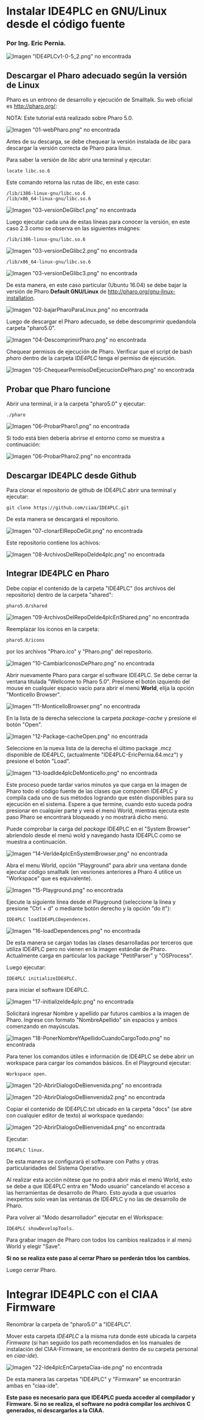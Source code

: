 # Instalar IDE4PLC en GNU/Linux desde el código fuente

### Por Ing. Eric Pernia.

![Imagen "IDE4PLCv1-0-5_2.png" no encontrada](assets/img/IDE4PLCv1-0-4_2.png "IDE4PLC v1.0.5")

## Descargar el Pharo adecuado según la versión de Linux

Pharo es un entrono de desarrollo y ejecución de Smalltalk. Su web oficial es <http://pharo.org/>:

NOTA: Este tutorial está realizado sobre Pharo 5.0.

![Imagen "01-webPharo.png" no encontrada](assets/img/01-webPharo.png "Web Pharo")

Antes de su descarga, se debe chequear la versión instalada de *libc* para descargar la versión correcta de Pharo para linux. 

Para saber la versión de *libc* abrir una terminal y ejecutar:

```
locate libc.so.6
```

Este comando retorna las rutas de *libc*, en este caso:

```
/lib/i386-linux-gnu/libc.so.6
/lib/x86_64-linux-gnu/libc.so.6
```

![Imagen "03-versionDeGlibc1.png" no encontrada](assets/img/03-versionDeGlibc1.png "Descargar Pharo para GNU/Linux")

Luego ejecutar cada una de estas líneas para conocer la versión, en este caso 2.3 como se observa en las siguientes imágnes:

```
/lib/i386-linux-gnu/libc.so.6
```

![Imagen "03-versionDeGlibc2.png" no encontrada](assets/img/03-versionDeGlibc2.png "/lib/i386-linux-gnu/libc.so.6")

```
/lib/x86_64-linux-gnu/libc.so.6
```

![Imagen "03-versionDeGlibc3.png" no encontrada](assets/img/03-versionDeGlibc3.png "/lib/x86_64-linux-gnu/libc.so.6")

De esta manera, en este caso particular (Ubuntu 16.04) se debe bajar la versión de Pharo **Default GNU/Linux** de <http://pharo.org/gnu-linux-installation>.

![Imagen "02-bajarPharoParaLinux.png" no encontrada](assets/img/02-bajarPharoParaLinux.png "Descargar Pharo para GNU/Linux")

Luego de descargar el Pharo adecuado, se debe descomprimir quedandola carpeta "pharo5.0".

![Imagen "04-DescomprimirPharo.png" no encontrada](assets/img/04-DescomprimirPharo.png "Descomprimir Pharo")

Chequear permisos de ejecución de Pharo. Verificar que el script de bash *pharo* dentro de la carpeta *IDE4PLC* tenga el permiso de ejecución.

![Imagen "05-ChequearPermisoDeEjecucionDePharo.png" no encontrada](assets/img/05-ChequearPermisoDeEjecucionDePharo.png "Chequear permiso de ejecución de Pharo")

## Probar que Pharo funcione

Abrir una terminal, ir a la carpeta "pharo5.0" y ejecutar:

```
./pharo
```

![Imagen "06-ProbarPharo1.png" no encontrada](assets/img/06-ProbarPharo1.png "Ejecutar Pharo")

Si todo está bien debería abrirse el entorno como se muestra a continuación:

![Imagen "06-ProbarPharo2.png" no encontrada](assets/img/06-ProbarPharo2.png "Pharo abierto pro primera vez")

## Descargar IDE4PLC desde Github

Para clonar el repositorio de github de IDE4PLC abrir una terminal y ejecutar:

```
git clone https://github.com/ciaa/IDE4PLC.git
```

De esta manera se descargará el repositorio.

![Imagen "07-clonarElRepoDeGit.png" no encontrada](assets/img/07-clonarElRepoDeGit.png "Clon desde github del repositorio IDE4PLC")

Este repositorio contiene los achivos:

![Imagen "08-ArchivosDelRepoDeIde4plc.png" no encontrada](assets/img/08-ArchivosDelRepoDeIde4plc.png "Archivos del repositorio de IDE4PLC")

## Integrar IDE4PLC en Pharo

Debe copiar el contenido de la carpeta "IDE4PLC" (los archivos del repositorio) dentro de la carpeta "shared":

```
pharo5.0/shared
```

![Imagen "09-ArchivosDelRepoDeIde4plcEnShared.png" no encontrada](assets/img/09-ArchivosDelRepoDeIde4plcEnShared.png "Archivos del repositorio de IDE4PLC")

Reemplazar los íconos en la carpeta:

```
pharo5.0/icons
```

por los archivos "Pharo.ico" y "Pharo.png" del repositorio.

![Imagen "10-CambiarIconosDePharo.png" no encontrada](assets/img/10-CambiarIconosDePharo.png "Archivos del repositorio copiados dentro de shared")

Abrir nuevamente Pharo para cargar el software IDE4PLC. Se debe cerrar la ventana titulada "Wellcome to Pharo 5.0". Presione el botón izquierdo del mouse en cualquier espacio vacío para abrir el menú **World**, elija la opción "Monticello Browser".

![Imagen "11-MonticelloBrowser.png" no encontrada](assets/img/11-MonticelloBrowser.png "Monticello Browser")

En la lista de la derecha seleccione la carpeta *package-cache* y presione el botón "Open".

![Imagen "12-Package-cacheOpen.png" no encontrada](assets/img/12-Package-cacheOpen.png "Open Package-cache")

Seleccione en la nueva lista de la derecha el último package .mcz disponible de IDE4PLC, (actualmente "IDE4PLC-EricPernia.64.mcz") y presione el botón "Load". 

![Imagen "13-loadIde4plcDeMonticello.png" no encontrada](assets/img/13-loadIde4plcDeMonticello.png "Load IDE4PLC desde Monticello")

Este proceso puede tardar varios minutos ya que carga en la imagen de Pharo todo el código fuente de las clases que componen IDE4PLC y compila cada uno de sus métodos logrando que estén disponibles para su ejecución en el sistema. Espere a que termine, cuando esto suceda podra presionar en cualquier parte y verá el menú World, mientras ejecuta este paso Pharo se encontrará bloqueado y no mostrará dicho menú.

Puede comprobar la carga del *package* IDE4PLC en el "System Browser" abríendolo desde el menú wold y navegando hasta IDE4PLC como se muestra a continuación.

![Imagen "14-VerIde4plcEnSystemBrowser.png" no encontrada](assets/img/14-VerIde4plcEnSystemBrowser.png "Comprobar la carga del package IDE4PLC")

Abra el menu World, opción "Playground" para abrir una ventana donde ejecutar código smalltalk (en vesriones anteriores a Pharo 4 utilice un "Workspace" que es equivalente). 

![Imagen "15-Playground.png" no encontrada](assets/img/15-Playground.png "Abrir Playground")

Ejecute la siguiente línea desde el Playground (seleccione la línea y presione "Ctrl + d" o mediante botón derecho y la opción "do it"):

```
IDE4PLC loadIDE4PLCDependences.
```

![Imagen "16-loadDependences.png" no encontrada](assets/img/16-loadDependences.png "Cargar dependencias de IDE4PLC")

De esta manera se cargan todas las clases desarrolladas por terceros que utiliza IDE4PLC pero no vienen en la imagen estándar de Pharo. Actualmente carga en particular los package "PetitParser" y "OSProcess".

Luego ejecutar:

```
IDE4PLC initializeIDE4PLC.
```

para iniciar el software IDE4PLC.

![Imagen "17-initializeIde4plc.png" no encontrada](assets/img/17-initializeIde4plc.png "Inicializar IDE4PLC")

Solicitará ingresar Nombre y apellido par futuros cambios a la imagen de Pharo. Ingrese con formato "NombreApellido" sin espacios y ambos comenzando en mayúsculas.

![Imagen "18-PonerNombreYApellidoCuandoCargoTodo.png" no encontrada](assets/img/18-PonerNombreYApellidoCuandoCargoTodo.png "Ingrese su nombre y apellido")

Para tener los comandos útiles e información de IDE4PLC se debe abrir un workspace para cargar los comandos básicos. En el Playground ejecutar:

```
Workspace open.
```

![Imagen "20-AbrirDialogoDeBienvenida.png" no encontrada](assets/img/20-AbrirDialogoDeBienvenida.png "Abrir un Workspace")

![Imagen "20-AbrirDialogoDeBienvenida2.png" no encontrada](assets/img/20-AbrirDialogoDeBienvenida2.png "Workspace abierto")

Copiar el contenido de IDE4PLC.txt ubicado en la carpeta "docs" (se abre con cualquier editor de texto) al workspace quedando:

![Imagen "20-AbrirDialogoDeBienvenida4.png" no encontrada](assets/img/20-AbrirDialogoDeBienvenida4.png "Workspace con texto inicial")

Ejecutar: 

```
IDE4PLC linux.
```

De esta manera se configurará el software con Paths y otras particularidades del Sistema Operativo.

Al realizar esta acción nótese que no podrá abrir más el menú World, esto se debe a que IDE4PLC entra en "Modo usuario" cancelando el acceso a las herramientas de desarrollo de Pharo. Esto ayuda a que usuarios inexpertos solo vean las ventanas de IDE4PLC y no las de desarrollo de Pharo.

Para volver al "Modo desarrollador" ejecutar en el Workspace:

```
IDE4PLC showDevelopTools.
```

Para grabar imagen de Pharo con todos los cambios realizados ir al menú World y elegir "Save".

**Si no se realiza este paso al cerrar Pharo se perderán tdos los cambios.**

Luego cerrar Pharo.

# Integrar IDE4PLC con el CIAA Firmware

Renombrar la carpeta de "pharo5.0" a "IDE4PLC". 

Mover esta carpeta *IDE4PLC* a la misma ruta donde esté ubicada la carpeta *Firmware* (si han seguido los path recomendados en los manuales de instalación del CIAA-Firmware, se encontrará dentro de su carpeta personal en *ciaa-ide*).

![Imagen "22-Ide4plcEnCarpetaCiaa-ide.png" no encontrada](assets/img/22-Ide4plcEnCarpetaCiaa-ide.png "IDE4PLC en carpeta ciaa-ide")

De esta manera las carpetas "IDE4PLC" y "Firmware" se encontrarán ambas en "ciaa-ide".

**Este paso es necesario para que IDE4PLC pueda acceder al compilador y Firmware. Si no se realiza, el software no podrá compilar los archivos C generados, ni descargarlos a la CIAA.**





